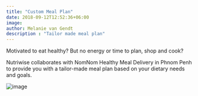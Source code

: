 ```yaml
---
title: "Custom Meal Plan"
date: 2018-09-12T12:52:36+06:00
image: 
author: Melanie van Gendt
description : "Tailor made meal plan"
---
```


Motivated to eat healthy? But no energy or time to plan, shop and cook? 

Nutriwise collaborates with NomNom Healthy Meal Delivery in Phnom Penh to provide you with a tailor-made meal plan based on your dietary needs and goals.

![image](https://picc.io/p/2YKf2OL.png)

